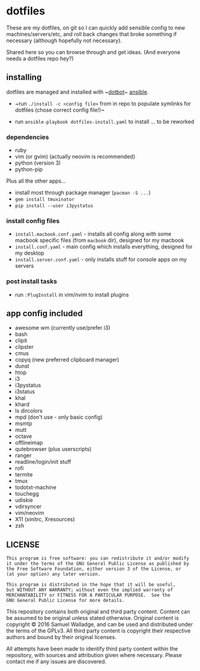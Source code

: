 

# dotfiles

These are my dotfiles, on git so I can quickly add sensible config to new machines/servers/etc, and roll back changes that broke something if necessary (although hopefully not necessary).

Shared here so you can browse through and get ideas. (And everyone needs a dotfiles repo hey?)


## installing

dotfiles are managed and installed with ~[dotbot](https://github.com/anishathalye/dotbot)~
[ansible](https://www.ansible.com/).

- ~run `./install -c <config file>` from in repo to populate symlinks for dotfiles (chose correct config file!)~

- run `ansible-playbook dotfiles-install.yaml` to install ... to be reworked


### dependencies

- ruby
- vim (or gvim) (actually neovim is recommended)
- python (version 3)
- python-pip

Plus all the other apps...

- install most through package manager (`pacman -S ...`)
- `gem install tmuxinator`
- `pip install --user i3pystatus`

### install config files

- `install.macbook.conf.yaml` - installs all config along with some macbook specific files (from `macbook` dir), designed for my macbook
- `install.conf.yaml` - main config which installs everything, designed for my desktop
- `install.server.conf.yaml` - only installs stuff for console apps on my servers


### post install tasks

- run `:PlugInstall` in vim/nvim to install plugins


## app config included

- awesome wm (currently use/prefer i3)
- bash
- clipit
- clipster
- cmus
- copyq (new preferred clipboard manager)
- dunst
- htop
- i3
- i3pystatus
- i3status
- khal
- khard
- ls dircolors
- mpd (don't use - only basic config)
- msmtp
- mutt
- octave
- offlineimap
- qutebrowser (plus userscripts)
- ranger
- readline/login/init stuff
- rofi
- termite
- tmux
- todotxt-machine
- touchegg
- udiskie
- vdirsyncer
- vim/neovim
- X11 (xinitrc, Xresources)
- zsh

## LICENSE

    This program is free software: you can redistribute it and/or modify
    it under the terms of the GNU General Public License as published by
    the Free Software Foundation, either version 3 of the License, or
    (at your option) any later version.

    This program is distributed in the hope that it will be useful,
    but WITHOUT ANY WARRANTY; without even the implied warranty of
    MERCHANTABILITY or FITNESS FOR A PARTICULAR PURPOSE.  See the
    GNU General Public License for more details.

This repository contains both original and third party content.
Content can be assumed to be original unless stated otherwise.
Original content is copyright © 2016 Samuel Walladge, and can be used and distributed under the terms of
the GPLv3. All third party content is copyright their respective authors and bound by their original licenses.

All attempts have been made to identify third party content within the repository, with sources and attribution given
where necessary. Please contact me if any issues are discovered.

